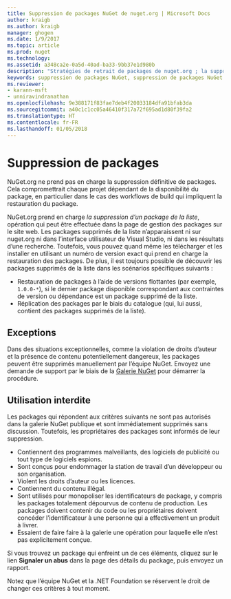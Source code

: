 ```yaml
---
title: Suppression de packages NuGet de nuget.org | Microsoft Docs
author: kraigb
ms.author: kraigb
manager: ghogen
ms.date: 1/9/2017
ms.topic: article
ms.prod: nuget
ms.technology: 
ms.assetid: a348ca2e-0a5d-40ad-ba33-9bb37e1d980b
description: "Stratégies de retrait de packages de nuget.org ; la suppression définitive n’est pas prise en charge, sauf quand les packages ne respectent pas les autres stratégies."
keywords: suppression de packages NuGet, suppression de packages NuGet de la liste, utilisations interdites des packages
ms.reviewer:
- karann-msft
- unniravindranathan
ms.openlocfilehash: 9e388171f83fae7deb4f20033184dfa91bfab3da
ms.sourcegitcommit: a40c1c1cc05a46410f317a72f695ad1d80f39fa2
ms.translationtype: HT
ms.contentlocale: fr-FR
ms.lasthandoff: 01/05/2018
---
```

# <a name="deleting-packages"></a>Suppression de packages

NuGet.org ne prend pas en charge la suppression définitive de packages. Cela compromettrait chaque projet dépendant de la disponibilité du package, en particulier dans le cas des workflows de build qui impliquent la restauration du package.

NuGet.org prend en charge *la suppression d’un package de la liste*, opération qui peut être effectuée dans la page de gestion des packages sur le site web. Les packages supprimés de la liste n’apparaissent ni sur nuget.org ni dans l’interface utilisateur de Visual Studio, ni dans les résultats d’une recherche. Toutefois, vous pouvez quand même les télécharger et les installer en utilisant un numéro de version exact qui prend en charge la restauration des packages. De plus, il est toujours possible de découvrir les packages supprimés de la liste dans les scénarios spécifiques suivants :

- Restauration de packages à l’aide de versions flottantes (par exemple, `1.0.0-*`), si le dernier package disponible correspondant aux contraintes de version ou dépendance est un package supprimé de la liste.
- Réplication des packages par le biais du catalogue (qui, lui aussi, contient des packages supprimés de la liste).

## <a name="exceptions"></a>Exceptions

Dans des situations exceptionnelles, comme la violation de droits d’auteur et la présence de contenu potentiellement dangereux, les packages peuvent être supprimés manuellement par l’équipe NuGet. Envoyez une demande de support par le biais de la [Galerie NuGet](http://www.nuget.org) pour démarrer la procédure.

## <a name="prohibited-use"></a>Utilisation interdite

Les packages qui répondent aux critères suivants ne sont pas autorisés dans la galerie NuGet publique et sont immédiatement supprimés sans discussion. Toutefois, les propriétaires des packages sont informés de leur suppression.

- Contiennent des programmes malveillants, des logiciels de publicité ou tout type de logiciels espions.
- Sont conçus pour endommager la station de travail d’un développeur ou son organisation.
- Violent les droits d’auteur ou les licences.
- Contiennent du contenu illégal.
- Sont utilisés pour monopoliser les identificateurs de package, y compris les packages totalement dépourvus de contenu de production. Les packages doivent contenir du code ou les propriétaires doivent concéder l’identificateur à une personne qui a effectivement un produit à livrer.
- Essaient de faire faire à la galerie une opération pour laquelle elle n’est pas explicitement conçue.

Si vous trouvez un package qui enfreint un de ces éléments, cliquez sur le lien **Signaler un abus** dans la page des détails du package, puis envoyez un rapport.

Notez que l’équipe NuGet et la .NET Foundation se réservent le droit de changer ces critères à tout moment.
